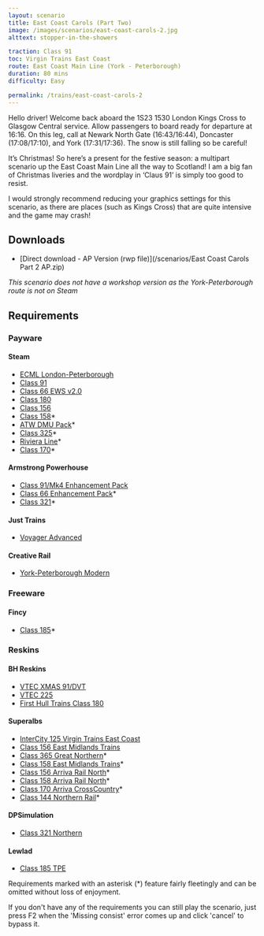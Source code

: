 ```yaml
---
layout: scenario
title: East Coast Carols (Part Two)
image: /images/scenarios/east-coast-carols-2.jpg
alttext: stopper-in-the-showers

traction: Class 91
toc: Virgin Trains East Coast
route: East Coast Main Line (York - Peterborough)
duration: 80 mins
difficulty: Easy

permalink: /trains/east-coast-carols-2
---
```


Hello driver! Welcome back aboard the 1S23 1530 London Kings Cross to Glasgow Central service. Allow passengers to board ready for departure at 16:16. On this leg, call at Newark North Gate (16:43/16:44), Doncaster (17:08/17:10), and York (17:31/17:36). The snow is still falling so be careful!

It’s Christmas! So here’s a present for the festive season: a multipart scenario up the East Coast Main Line all the way to Scotland! I am a big fan of Christmas liveries and the wordplay in ‘Claus 91’ is simply too good to resist.

I would strongly recommend reducing your graphics settings for this scenario, as there are places (such as Kings Cross) that are quite intensive and the game may crash!

## Downloads
* [Direct download - AP Version (rwp file)](/scenarios/East Coast Carols Part 2 AP.zip)

*This scenario does not have a workshop version as the York-Peterborough route is not on Steam*

## Requirements

### Payware

#### Steam
* [ECML London-Peterborough](http://store.steampowered.com/app/222618)
* [Class 91](http://store.steampowered.com/app/222625)
* [Class 66 EWS v2.0](http://store.steampowered.com/app/222568)
* [Class 180](http://store.steampowered.com/app/277763)
* [Class 156](http://store.steampowered.com/app/65217)
* [Class 158](http://store.steampowered.com/app/208346)*
* [ATW DMU Pack](http://store.steampowered.com/app/376941)*
* [Class 325](http://store.steampowered.com/app/208376)*
* [Riviera Line](http://store.steampowered.com/app/222632)*
* [Class 170](http://store.steampowered.com/app/208364)*

#### Armstrong Powerhouse
* [Class 91/Mk4 Enhancement Pack](https://www.armstrongpowerhouse.com/index.php?route=product/product&path=36_89&product_id=165)
* [Class 66 Enhancement Pack](https://www.armstrongpowerhouse.com/index.php?route=product/product&path=36_89&product_id=173)*
* [Class 321](https://www.armstrongpowerhouse.com/index.php?route=product/product&path=45_84&product_id=137)*

#### Just Trains
* [Voyager Advanced](https://www.justtrains.net/product/voyager-advanced-download)

#### Creative Rail
* [York-Peterborough Modern](https://www.creativerail.co.uk/products/train-simulator-2013/east-coast-modern-complete)

### Freeware

#### Fincy
* [Class 185](http://jakesrailworksaddons.webs.com/downloads.htm)*

### Reskins
#### BH Reskins
* [VTEC XMAS 91/DVT](https://www.facebook.com/photo.php?fbid=1266346160078309&set=oa.515760421890353&type=3&theater)
* [VTEC 225](https://www.facebook.com/photo.php?fbid=1277959925583599&set=oa.515760421890353&type=3&theater)
* [First Hull Trains Class 180](https://www.facebook.com/photo.php?fbid=942193055826956&set=oa.515760421890353&type=3&theater)

#### Superalbs
* [InterCity 125 Virgin Trains East Coast](https://superalbs.weebly.com/ic125virgintrainseastcoast.html)
* [Class 156 East Midlands Trains](https://superalbs.weebly.com/class156eastmidlandstrains.html)
* [Class 365 Great Northern](https://superalbs.weebly.com/class365greatnorthern.html)*
* [Class 158 East Midlands Trains](https://superalbs.weebly.com/class158eastmidlandstrains.html)*
* [Class 156 Arriva Rail North](https://superalbs.weebly.com/class156arrivarailnorth.html)*
* [Class 158 Arriva Rail North](https://superalbs.weebly.com/class158arrivarailnorth.html)*
* [Class 170 Arriva CrossCountry](https://superalbs.weebly.com/class170arrivacrosscountry.html)*
* [Class 144 Northern Rail](https://superalbs.weebly.com/class144northernrail.html)*

#### DPSimulation
* [Class 321 Northern](http://www.dpsimulation.org.uk/reskins.html#DefEMU)

#### Lewlad
* [Class 185 TPE](https://www.facebook.com/photo.php?fbid=1933784503500878&set=oa.1711757332465883&type=3&theater)

Requirements marked with an asterisk (*) feature fairly fleetingly and can be omitted without loss of enjoyment. 

If you don't have any of the requirements you can still play the scenario, just press F2 when the 'Missing consist' error comes up and click 'cancel' to bypass it.